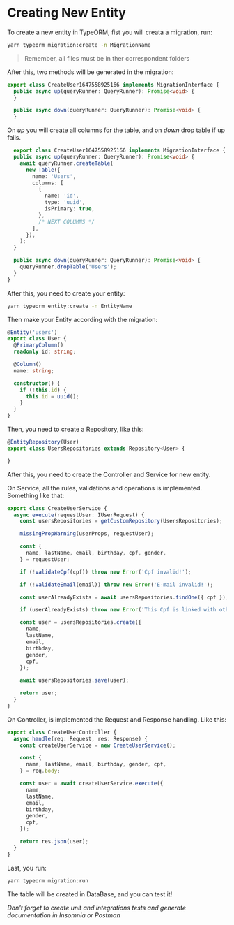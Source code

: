 # Creating New Entity

To create a new entity in TypeORM, fist you will creata a migration, run: 

```sh
yarn typeorm migration:create -n MigrationName
```

> Remember, all files must be in ther correspondent folders

After this, two methods will be generated in the migration:

```ts
export class CreateUser1647558925166 implements MigrationInterface {
  public async up(queryRunner: QueryRunner): Promise<void> {
  }

  public async down(queryRunner: QueryRunner): Promise<void> {
  }
```

On *up* you will create all columns for the table, and on *down* drop table if up fails.

```ts
  export class CreateUser1647558925166 implements MigrationInterface {
  public async up(queryRunner: QueryRunner): Promise<void> {
    await queryRunner.createTable(
      new Table({
        name: 'Users',
        columns: [
          {
            name: 'id',
            type: 'uuid',
            isPrimary: true,
          },
          /* NEXT COLUMNS */
        ],
      }),
    );
  }

  public async down(queryRunner: QueryRunner): Promise<void> {
    queryRunner.dropTable('Users');
  }
}
```

After this, you need to create your entity:

```sh
yarn typeorm entity:create -n EntityName
```

Then make your Entity according with the migration:

```ts
@Entity('users')
export class User {
  @PrimaryColumn()
  readonly id: string;

  @Column()
  name: string;

  constructor() {
    if (!this.id) {
      this.id = uuid();
    }
  }
}
```

Then, you need to create a Repository, like this: 

```ts
@EntityRepository(User)
export class UsersRepositories extends Repository<User> {

}

```

After this, you need to create the Controller and Service for new entity.

On Service, all the rules, validations and operations is implemented.
Something like that:

```ts
export class CreateUserService {
  async execute(requestUser: IUserRequest) {
    const usersRepositories = getCustomRepository(UsersRepositories);

    missingPropWarning(userProps, requestUser);

    const {
      name, lastName, email, birthday, cpf, gender,
    } = requestUser;

    if (!validateCpf(cpf)) throw new Error('Cpf invalid!');

    if (!validateEmail(email)) throw new Error('E-mail invalid!');

    const userAlreadyExists = await usersRepositories.findOne({ cpf });

    if (userAlreadyExists) throw new Error('This Cpf is linked with other user!');

    const user = usersRepositories.create({
      name,
      lastName,
      email,
      birthday,
      gender,
      cpf,
    });

    await usersRepositories.save(user);

    return user;
  }
}
```
 
On Controller, is implemented the Request and Response handling.
Like this:

```ts
export class CreateUserController {
  async handle(req: Request, res: Response) {
    const createUserService = new CreateUserService();

    const {
      name, lastName, email, birthday, gender, cpf,
    } = req.body;

    const user = await createUserService.execute({
      name,
      lastName,
      email,
      birthday,
      gender,
      cpf,
    });

    return res.json(user);
  }
}
```

Last, you run:

```sh
yarn typeorm migration:run
```

The table will be created in DataBase, and you can test it!

*Don't forget to create unit and integrations tests and generate documentation in Insomnia or Postman*
